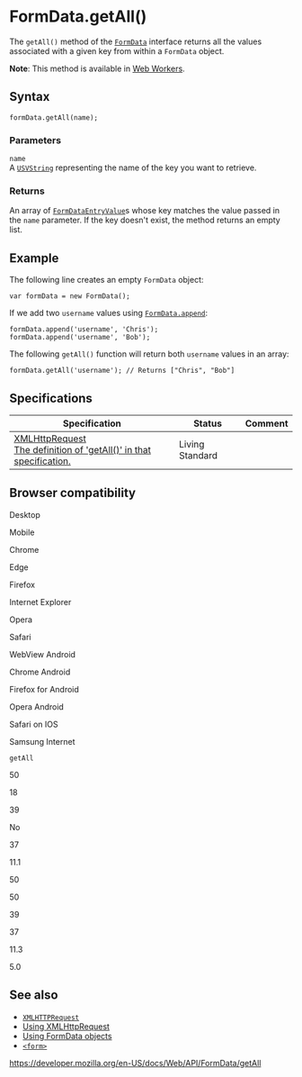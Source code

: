 # FormData.getAll()

The `getAll()` method of the [`FormData`](../formdata) interface returns all the values associated with a given key from within a `FormData` object.

**Note**: This method is available in [Web Workers](../web_workers_api).

## Syntax

    formData.getAll(name);

### Parameters

`name`  
A [`USVString`](../usvstring) representing the name of the key you want to retrieve.

### Returns

An array of [`FormDataEntryValue`](../formdataentryvalue)s whose key matches the value passed in the `name` parameter. If the key doesn't exist, the method returns an empty list.

## Example

The following line creates an empty `FormData` object:

    var formData = new FormData();

If we add two `username` values using [`FormData.append`](append):

    formData.append('username', 'Chris');
    formData.append('username', 'Bob');

The following `getAll()` function will return both `username` values in an array:

    formData.getAll('username'); // Returns ["Chris", "Bob"]

## Specifications

<table><thead><tr class="header"><th>Specification</th><th>Status</th><th>Comment</th></tr></thead><tbody><tr class="odd"><td><a href="https://xhr.spec.whatwg.org/#dom-formdata-getall">XMLHttpRequest<br />
<span class="small">The definition of 'getAll()' in that specification.</span></a></td><td><span class="spec-living">Living Standard</span></td><td></td></tr></tbody></table>

## Browser compatibility

Desktop

Mobile

Chrome

Edge

Firefox

Internet Explorer

Opera

Safari

WebView Android

Chrome Android

Firefox for Android

Opera Android

Safari on IOS

Samsung Internet

`getAll`

50

18

39

No

37

11.1

50

50

39

37

11.3

5.0

## See also

- [`XMLHTTPRequest`](../xmlhttprequest)
- [Using XMLHttpRequest](../xmlhttprequest/using_xmlhttprequest)
- [Using FormData objects](using_formdata_objects)
- [`<form>`](https://developer.mozilla.org/en-US/docs/Web/HTML/Element/form)

<a href="https://developer.mozilla.org/en-US/docs/Web/API/FormData/getAll" class="_attribution-link">https://developer.mozilla.org/en-US/docs/Web/API/FormData/getAll</a>
